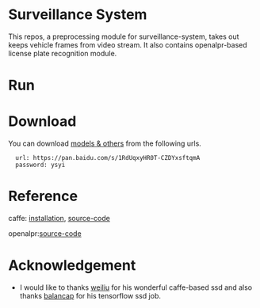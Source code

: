 # Surveillance System
This repos, a preprocessing module for surveillance-system, takes out keeps vehicle frames from video stream. It also contains openalpr-based license plate recognition module.

# Run   

# Download
   You can download [models & others](https://pan.baidu.com/s/1RdUqxyHR0T-CZDYxsftqmA) from the following urls.
   
      url: https://pan.baidu.com/s/1RdUqxyHR0T-CZDYxsftqmA
      password: ysyi
      

# Reference
   caffe: [installation](http://caffe.berkeleyvision.org/install_apt.html), [source-code](https://github.com/weiliu89/caffe/tree/ssd)
   
   openalpr:[source-code](https://github.com/openalpr/openalpr)

# Acknowledgement
  * I would like to thanks [weiliu](https://github.com/weiliu89/caffe/tree/ssd) for his wonderful caffe-based ssd and also thanks [balancap](https://github.com/balancap/SSD-Tensorflow) for his tensorflow ssd job.
